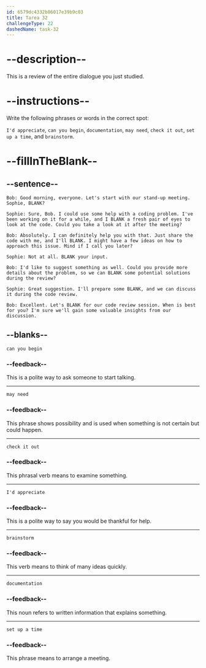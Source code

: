 ```yaml
---
id: 6579dc4332b86017e39b9c03
title: Tarea 32
challengeType: 22
dashedName: task-32
---
```


<!-- REVIEW -->

# --description--

This is a review of the entire dialogue you just studied.

# --instructions--

Write the following phrases or words in the correct spot:

`I'd appreciate`, `can you begin`, `documentation`, `may need`, `check it out`, `set up a time`, and `brainstorm`.

# --fillInTheBlank--

## --sentence--

`Bob: Good morning, everyone. Let's start with our stand-up meeting. Sophie, BLANK?`

`Sophie: Sure, Bob. I could use some help with a coding problem. I've been working on it for a while, and I BLANK a fresh pair of eyes to look at the code. Could you take a look at it after the meeting?`

`Bob: Absolutely. I can definitely help you with that. Just share the code with me, and I'll BLANK. I might have a few ideas on how to approach this issue. Mind if I call you later?`

`Sophie: Not at all. BLANK your input.`

`Bob: I'd like to suggest something as well. Could you provide more details about the problem, so we can BLANK some potential solutions during the review?`

`Sophie: Great suggestion. I'll prepare some BLANK, and we can discuss it during the code review.`

`Bob: Excellent. Let's BLANK for our code review session. When is best for you? I'm sure we'll gain some valuable insights from our discussion.`

## --blanks--

`can you begin`

### --feedback--

This is a polite way to ask someone to start talking.

---

`may need`

### --feedback--

This phrase shows possibility and is used when something is not certain but could happen.

---

`check it out`

### --feedback--

This phrasal verb means to examine something.

---

`I'd appreciate`

### --feedback--

This is a polite way to say you would be thankful for help.

---

`brainstorm`

### --feedback--

This verb means to think of many ideas quickly.

---

`documentation`

### --feedback--

This noun refers to written information that explains something.

---

`set up a time`

### --feedback--

This phrase means to arrange a meeting.
